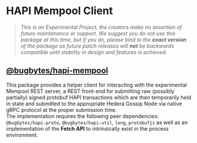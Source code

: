 # HAPI Mempool Client

> *This is an Experimental Project, the creators make no assertion of future 
> maintanance or support.  We suggest you do not use this package at this time, 
> but if you do, please bind to the **exact version** of the package as future 
> patch releases will **not** be backwards compatible until stability in design 
> and features is achieved.*

## [@bugbytes/hapi-mempool](https://www.npmjs.com/package/@bugbytes/hapi-mempool)  

This package provides a helper client for interacting with the experimental 
Mempool REST server, a REST front-end for submitting raw (possibly partially) signed 
protobuf HAPI transactions which are then temporarily held in state and submitted to the 
appropriate Hedera Gossip Node via native gRPC protocol at the proper submission time.  
The implementation requires the following peer dependencies:  `@bugbytes/hapi-proto`, 
`@bugbytes/hapi-util`, `long`, `protobufjs` as well as an implementation of the 
**Fetch API** to intrinsically exist in the process environment.